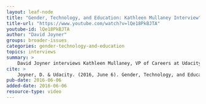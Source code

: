 ```yaml
---
layout: leaf-node
title: "Gender, Technology, and Education: Kathleen Mullaney Interview"
title-url: "https://www.youtube.com/watch?v=lQe18PkBJTA"
youtube-id: lQe18PkBJTA
author: "David Joyner"
groups: broader-issues
categories: gender-technology-and-education
topics: interviews
summary: >
    David Joyner interviews Kathleen Mullaney, VP of Careers at Udacity, about Gender, Technology, and Education.
cite: >
    Joyner, D. & Udacity. (2016, June 6). Gender, Technology, and Education: Kathleen Mullaney Interview. Retrieved from https://www.youtube.com/watch?v=lQe18PkBJTA
pub-date: 2016-06-06
added-date: 2016-06-06
resource-type: video
---
```

